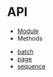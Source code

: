 # API

* [Module]
* Methods
 - [batch]
 - [page]
 - [sequence]

[Module]:module.md 
[batch]:batch.md
[page]:page.md
[sequence]:sequence.md
